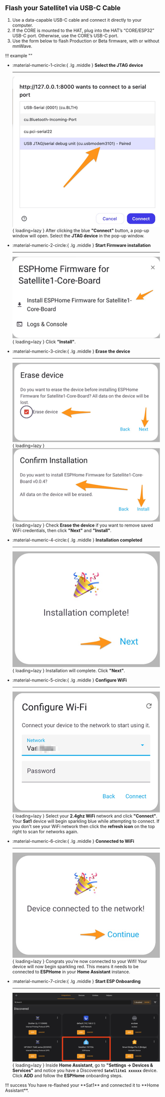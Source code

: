 ## Flash your Satellite1 via USB-C Cable

1. Use a data-capable USB-C cable and connect it directly to your computer.
2. If the CORE is mounted to the HAT, plug into the HAT’s “CORE/ESP32” USB-C port. Otherwise, use the CORE’s USB-C port.
3. Use the form below to flash Production or Beta firmware, with or without mmWave.

!!! example ""
    <div class="form-container" id="firmware-selector" role="form" aria-live="polite"></div>

<div class="grid cards" markdown>

-   :material-numeric-1-circle:{ .lg .middle } __Select the JTAG device__

    ---

    ![Select JTAG](/assets/ESPHome-SerialConn.png){ loading=lazy }
    After clicking the blue **"Connect"** button, a pop-up window will open.  Select the **JTAG device** in the pop-up window.

-   :material-numeric-2-circle:{ .lg .middle } __Start Firmware installation__

    ---

    ![Image title](/assets/ESPHome-Install.png){ loading=lazy }
    Click **"Install"**.

-   :material-numeric-3-circle:{ .lg .middle } __Erase the device__

    ---

    ![Image title](/assets/ESPHome-Erase.png){ loading=lazy }
    ![Image title](/assets/ESPHome-ConfirmInstall.png){ loading=lazy }
    Check **Erase the device** if you want to remove saved WiFi credentials, then click **"Next"** and **"Install"**.

-   :material-numeric-4-circle:{ .lg .middle } __Installation completed__

    ---

    ![Image title](/assets/ESPHome-InstallationComplete.png){ loading=lazy }
    Installation will complete. Click **"Next"**.

-   :material-numeric-5-circle:{ .lg .middle } __Configure WiFi__

    ---

    ![Image title](/assets/ConfigureWifi.png){ loading=lazy }
    Select your **2.4ghz WiFi** network and click **"Connect"**.  Your **Sat1** device will begin sparkling blue while attempting to connect. If you don't see your WiFi network then click the **refresh icon** on the top right to scan for networks again.

-   :material-numeric-6-circle:{ .lg .middle } __Connected to WiFi__

    ---

    ![Image title](/assets/ESPHome-WiFiConnected.png){ loading=lazy }
    Congrats you're now connected to your Wifi! Your device will now begin sparkling red. This means it needs to be connected to **ESPHome** in your **Home Assistant** instance.

-   :material-numeric-7-circle:{ .lg .middle } __Start ESP Onboarding__

    ---

    ![Image title](/assets/discovered_sat1.png){ loading=lazy }
    Inside **Home Assistant**, go to **"Settings -> Devices & Services"** and notice you have a Discovered **`Satellite1 xxxxxx`** device. Click **ADD** and follow the **ESPHome** onboarding steps.
</div>

<div class="next-steps" markdown>
!!! success
    You have re-flashed your **Sat1** and connected it to **Home Assistant**.
</div>